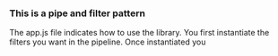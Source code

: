 ### This is a pipe and filter pattern
The app.js file indicates how to use the library.  You first instantiate the filters you want in the pipeline.  Once instantiated you 
